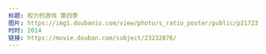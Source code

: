 ```yaml
---
标题: 权力的游戏 第四季
图片: https://img1.doubanio.com/view/photo/s_ratio_poster/public/p2172313849.jpg
时时: 2014
链接: https://movie.douban.com/subject/23232876/
---
```

